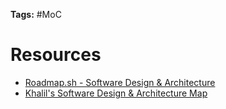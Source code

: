 **Tags:** #MoC 

# Resources
* [Roadmap.sh - Software Design & Architecture](https://roadmap.sh/software-design-architecture)
* [Khalil's Software Design & Architecture Map](https://khalilstemmler.com/articles/software-design-architecture/full-stack-software-design/)